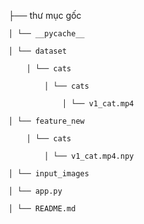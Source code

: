 ├── thư mục gốc 

    │ └── __pycache__

    │ └── dataset

        │ └── cats

            │ └── cats

                │ └── v1_cat.mp4

    │ └── feature_new

        │ └── cats

            │ └── v1_cat.mp4.npy

    │ └── input_images

    │ └── app.py

    │ └── README.md